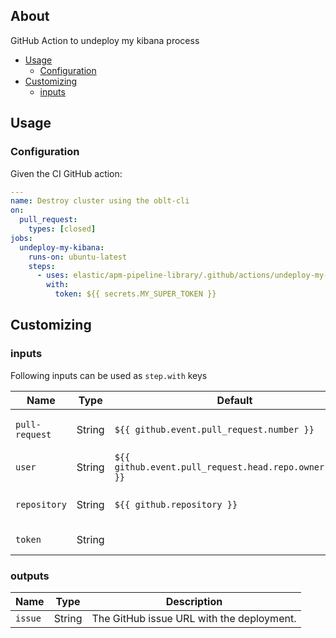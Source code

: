 ## About

GitHub Action to undeploy my kibana process

* [Usage](#usage)
  * [Configuration](#configuration)
* [Customizing](#customizing)
  * [inputs](#inputs)

## Usage

### Configuration

Given the CI GitHub action:

```yaml
---
name: Destroy cluster using the oblt-cli
on:
  pull_request:
    types: [closed]
jobs:
  undeploy-my-kibana:
    runs-on: ubuntu-latest
    steps:
      - uses: elastic/apm-pipeline-library/.github/actions/undeploy-my-kibana@current
        with:
          token: ${{ secrets.MY_SUPER_TOKEN }}
```

## Customizing

### inputs

Following inputs can be used as `step.with` keys

| Name              | Type    | Default                                                 | Description                        |
|-------------------|---------|---------------------------------------------------------|------------------------------------|
| `pull-request`    | String  | `${{ github.event.pull_request.number }}`               | The GitHub Pull Request ID.      |
| `user`            | String  | `${{ github.event.pull_request.head.repo.owner.login }}`| The GitHub user avatar           |
| `repository`      | String  | `${{ github.repository }}`                              | The GitHub repository, ORG/REPO. |
| `token`           | String  |                                                         | GitHub token.      |

### outputs

| Name              | Type    | Description                               |
|-------------------|---------| ------------------------------------------|
| `issue`           | String  | The GitHub issue URL with the deployment. |

